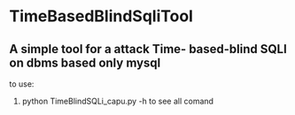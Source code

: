 # TimeBasedBlindSqliTool
## A simple tool for a attack  Time- based-blind SQLI on dbms based only mysql 
to use: 
1) python TimeBlindSQLi_capu.py -h to see all comand 
